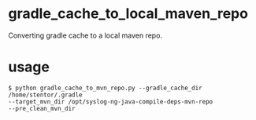 # gradle_cache_to_local_maven_repo
Converting gradle cache to a local maven repo.

# usage
```
$ python gradle_cache_to_mvn_repo.py --gradle_cache_dir /home/stentor/.gradle
--target_mvn_dir /opt/syslog-ng-java-compile-deps-mvn-repo 
--pre_clean_mvn_dir
```

